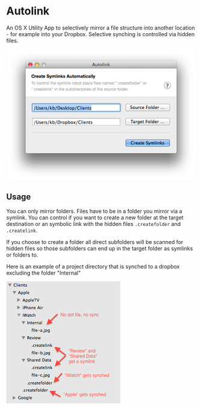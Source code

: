 Autolink
========

An OS X Utility App to selectively mirror a file structure into another location - for example into your Dropbox. Selective synching is controlled via hidden files.

![Screenshot](misc/screenshot.png)

## Usage

You can only mirror folders. Files have to be in a folder you mirror via a symlink. You can control if you want to create a new folder at the target destination or an symbolic link with the hidden files `.createfolder` and `.createlink`.

If you choose to create a folder all direct subfolders will be scanned for hidden files so those subfolders can end up in the target folder as symlinks or folders to.

Here is an example of a project directory that is synched to a dropbox excluding the folder "Internal"

![Help](misc/help.png)